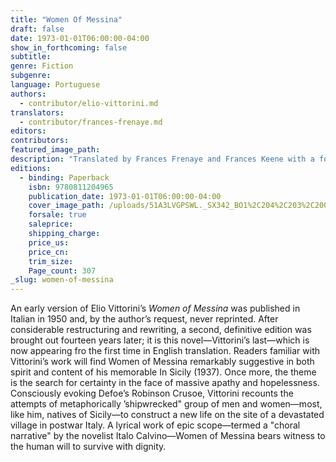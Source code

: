 ```yaml
---
title: "Women Of Messina"
draft: false
date: 1973-01-01T06:00:00-04:00
show_in_forthcoming: false
subtitle:
genre: Fiction
subgenre:
language: Portuguese
authors:
  - contributor/elio-vittorini.md
translators:
  - contributor/frances-frenaye.md
editors:
contributors:
featured_image_path:
description: "Translated by Frances Frenaye and Frances Keene with a foreword by Webster Scott "
editions:
  - binding: Paperback
    isbn: 9780811204965
    publication_date: 1973-01-01T06:00:00-04:00
    cover_image_path: /uploads/51A3LVGPSWL._SX342_BO1%2C204%2C203%2C200_.jpg
    forsale: true
    saleprice:
    shipping_charge:
    price_us:
    price_cn:
    trim_size:
    Page_count: 307
_slug: women-of-messina
---
```


An early version of Elio Vittorini’s _Women of Messina_ was published in Italian in 1950 and, by the author’s request, never reprinted. After considerable restructuring and rewriting, a second, definitive edition was brought out fourteen years later; it is this novel—Vittorini’s last—which is now appearing fro the first time in English translation. Readers familiar with Vittorini’s work will find Women of Messina remarkably suggestive in both spirit and content of his memorable In Sicily (1937). Once more, the theme is the search for certainty in the face of massive apathy and hopelessness. Consciously evoking Defoe’s Robinson Crusoe, Vittorini recounts the attempts of metaphorically ’shipwrecked" group of men and women—most, like him, natives of Sicily—to construct a new life on the site of a devastated village in postwar Italy. A lyrical work of epic scope—termed a "choral narrative" by the novelist Italo Calvino—Women of Messina bears witness to the human will to survive with dignity.

